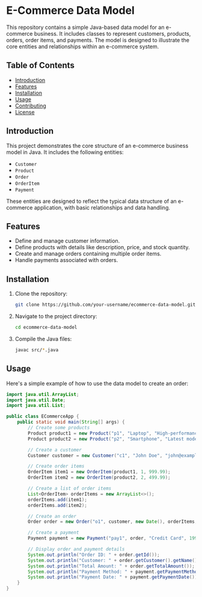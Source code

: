 # E-Commerce Data Model

This repository contains a simple Java-based data model for an e-commerce business. It includes classes to represent customers, products, orders, order items, and payments. The model is designed to illustrate the core entities and relationships within an e-commerce system.

## Table of Contents

- [Introduction](#introduction)
- [Features](#features)
- [Installation](#installation)
- [Usage](#usage)
- [Contributing](#contributing)
- [License](#license)

## Introduction

This project demonstrates the core structure of an e-commerce business model in Java. It includes the following entities:

- `Customer`
- `Product`
- `Order`
- `OrderItem`
- `Payment`

These entities are designed to reflect the typical data structure of an e-commerce application, with basic relationships and data handling.

## Features

- Define and manage customer information.
- Define products with details like description, price, and stock quantity.
- Create and manage orders containing multiple order items.
- Handle payments associated with orders.

## Installation

1. Clone the repository:
    ```sh
    git clone https://github.com/your-username/ecommerce-data-model.git
    ```
2. Navigate to the project directory:
    ```sh
    cd ecommerce-data-model
    ```
3. Compile the Java files:
    ```sh
    javac src/*.java
    ```

## Usage

Here's a simple example of how to use the data model to create an order:

```java
import java.util.ArrayList;
import java.util.Date;
import java.util.List;

public class ECommerceApp {
    public static void main(String[] args) {
        // Create some products
        Product product1 = new Product("p1", "Laptop", "High-performance laptop", 999.99, 10);
        Product product2 = new Product("p2", "Smartphone", "Latest model smartphone", 499.99, 20);

        // Create a customer
        Customer customer = new Customer("c1", "John Doe", "john@example.com", "123 Main St", "555-1234");

        // Create order items
        OrderItem item1 = new OrderItem(product1, 1, 999.99);
        OrderItem item2 = new OrderItem(product2, 2, 499.99);

        // Create a list of order items
        List<OrderItem> orderItems = new ArrayList<>();
        orderItems.add(item1);
        orderItems.add(item2);

        // Create an order
        Order order = new Order("o1", customer, new Date(), orderItems, 1999.97);

        // Create a payment
        Payment payment = new Payment("pay1", order, "Credit Card", 1999.97, new Date());

        // Display order and payment details
        System.out.println("Order ID: " + order.getId());
        System.out.println("Customer: " + order.getCustomer().getName());
        System.out.println("Total Amount: " + order.getTotalAmount());
        System.out.println("Payment Method: " + payment.getPaymentMethod());
        System.out.println("Payment Date: " + payment.getPaymentDate());
    }
}
